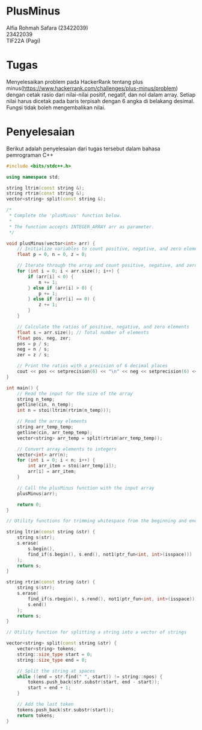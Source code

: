 # PlusMinus
Alfia Rohmah Safara (23422039)
<br> 23422039 <br> TIF22A (Pagi)

# Tugas
Menyelesaikan problem pada HackerRank tentang plus minus(https://www.hackerrank.com/challenges/plus-minus/problem) dengan cetak rasio dari nilai-nilai positif, negatif, dan nol dalam array. Setiap nilai harus dicetak pada baris terpisah dengan 6 angka di belakang desimal. Fungsi tidak boleh mengembalikan nilai.

# Penyelesaian
Berikut adalah penyelesaian dari tugas tersebut dalam bahasa pemrograman C++
```C++
#include <bits/stdc++.h>

using namespace std;

string ltrim(const string &);
string rtrim(const string &);
vector<string> split(const string &);

/*
 * Complete the 'plusMinus' function below.
 *
 * The function accepts INTEGER_ARRAY arr as parameter.
 */

void plusMinus(vector<int> arr) {
    // Initialize variables to count positive, negative, and zero elements
    float p = 0, n = 0, z = 0;

    // Iterate through the array and count positive, negative, and zero elements
    for (int i = 0; i < arr.size(); i++) {
        if (arr[i] < 0) {
            n += 1;
        } else if (arr[i] > 0) {
            p += 1;
        } else if (arr[i] == 0) {
            z += 1;
        }
    }

    // Calculate the ratios of positive, negative, and zero elements
    float s = arr.size(); // Total number of elements
    float pos, neg, zer;
    pos = p / s;
    neg = n / s;
    zer = z / s;

    // Print the ratios with a precision of 6 decimal places
    cout << pos << setprecision(6) << "\n" << neg << setprecision(6) << "\n" << zer << setprecision(6) << "\n";
}

int main() {
    // Read the input for the size of the array
    string n_temp;
    getline(cin, n_temp);
    int n = stoi(ltrim(rtrim(n_temp)));

    // Read the array elements
    string arr_temp_temp;
    getline(cin, arr_temp_temp);
    vector<string> arr_temp = split(rtrim(arr_temp_temp));

    // Convert array elements to integers
    vector<int> arr(n);
    for (int i = 0; i < n; i++) {
        int arr_item = stoi(arr_temp[i]);
        arr[i] = arr_item;
    }

    // Call the plusMinus function with the input array
    plusMinus(arr);

    return 0;
}

// Utility functions for trimming whitespace from the beginning and end of a string

string ltrim(const string &str) {
    string s(str);
    s.erase(
        s.begin(),
        find_if(s.begin(), s.end(), not1(ptr_fun<int, int>(isspace)))
    );
    return s;
}

string rtrim(const string &str) {
    string s(str);
    s.erase(
        find_if(s.rbegin(), s.rend(), not1(ptr_fun<int, int>(isspace))).base(),
        s.end()
    );
    return s;
}

// Utility function for splitting a string into a vector of strings

vector<string> split(const string &str) {
    vector<string> tokens;
    string::size_type start = 0;
    string::size_type end = 0;

    // Split the string at spaces
    while ((end = str.find(" ", start)) != string::npos) {
        tokens.push_back(str.substr(start, end - start));
        start = end + 1;
    }

    // Add the last token
    tokens.push_back(str.substr(start));
    return tokens;
}
```
